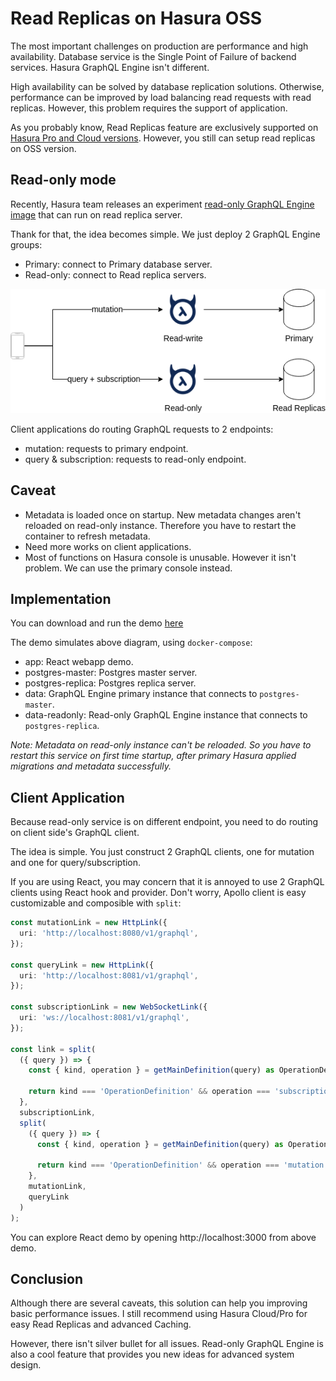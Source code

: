 # Read Replicas on Hasura OSS

The most important challenges on production are performance and high availability. Database service is the Single Point of Failure of backend services. Hasura GraphQL Engine isn't different.

High availability can be solved by database replication solutions. Otherwise, performance can be improved by load balancing read requests with read replicas. However, this problem requires the support of application.

As you probably know, Read Replicas feature are exclusively supported on [Hasura Pro and Cloud versions](https://hasura.io/docs/1.0/graphql/cloud/read-replicas.html). However, you still can setup read replicas on OSS version.

## Read-only mode

Recently, Hasura team releases an experiment [read-only GraphQL Engine image](https://hub.docker.com/layers/hasura/graphql-engine/v1.3.2-readonly/images/sha256-3736a4bf38276dad86c44d27fb223f614ba5129768e52c1e48746f3cd0ddab9f?context=explore) that can run on read replica server. 

Thank for that, the idea becomes simple. We just deploy 2 GraphQL Engine groups:
- Primary: connect to Primary database server.
- Read-only: connect to Read replica servers.

![OSS read replicas](/assets/oss-read-replicas.png)

Client applications do routing GraphQL requests to 2 endpoints:
- mutation: requests to primary endpoint.
- query & subscription: requests to read-only endpoint.

## Caveat

- Metadata is loaded once on startup. New metadata changes aren't reloaded on read-only instance. Therefore you have to restart the container to refresh metadata.
- Need more works on client applications.
- Most of functions on Hasura console is unusable. However it isn't problem. We can use the primary console instead.

## Implementation

You can download and run the demo [here](https://github.com/hgiasac/hasura-oss-read-replicas-demo)

The demo simulates above diagram, using `docker-compose`:
- app: React webapp demo.
- postgres-master: Postgres master server.
- postgres-replica: Postgres replica server.
- data: GraphQL Engine primary instance that connects to `postgres-master`.
- data-readonly: Read-only GraphQL Engine instance that connects to `postgres-replica`.

*Note: Metadata on read-only instance can't be reloaded. So you have to restart this service on first time startup, after primary Hasura applied migrations and metadata successfully.*

## Client Application

Because read-only service is on different endpoint, you need to do routing on client side's GraphQL client.

The idea is simple. You just construct 2 GraphQL clients, one for mutation and one for query/subscription.

If you are using React, you may concern that it is annoyed to use 2 GraphQL clients using React hook and provider. Don't worry, Apollo client is easy customizable and composible with `split`:

```ts
const mutationLink = new HttpLink({
  uri: 'http://localhost:8080/v1/graphql',
});

const queryLink = new HttpLink({
  uri: 'http://localhost:8081/v1/graphql',
});

const subscriptionLink = new WebSocketLink({
  uri: 'ws://localhost:8081/v1/graphql',
});
  
const link = split(
  ({ query }) => {
    const { kind, operation } = getMainDefinition(query) as OperationDefinitionNode;

    return kind === 'OperationDefinition' && operation === 'subscription';
  },
  subscriptionLink,
  split(
    ({ query }) => {
      const { kind, operation } = getMainDefinition(query) as OperationDefinitionNode;

      return kind === 'OperationDefinition' && operation === 'mutation';
    },
    mutationLink,
    queryLink
  )
);
```

You can explore React demo by opening http://localhost:3000 from above demo. 

## Conclusion

Although there are several caveats, this solution can help you improving basic performance issues. I still recommend using Hasura Cloud/Pro for easy Read Replicas and advanced Caching.

However, there isn't silver bullet for all issues. Read-only GraphQL Engine is also a cool feature that provides you new ideas for advanced system design.
